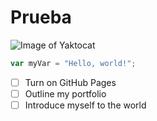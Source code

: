 # Prueba
![Image of Yaktocat](https://octodex.github.com/images/yaktocat.png) 
``` javascript
var myVar = "Hello, world!";
```
- [ ] Turn on GitHub Pages
- [ ] Outline my portfolio
- [ ] Introduce myself to the world
